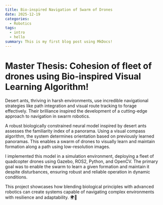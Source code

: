```yaml
---
title: Bio-inspired Navigation of Swarm of Drones
date: 2025-12-19
categories:
  - Robotics 
tags:
  - intro
  - hello
summary: This is my first blog post using MkDocs!
---
```


# Master Thesis: Cohesion of fleet of drones using Bio-inspired Visual Learning Algorithm!

Desert ants, thriving in harsh environments, use incredible navigational strategies like path integration and visual route tracking to forage effectively. Their brilliance inspired the development of a cutting-edge approach to navigation in swarm robotics. 

A robust biologically constrained neural model inspired by desert ants assesses the familiarity index of a panorama. Using a visual compass algorithm, the system determines orientation based on previously learned panoramas. This enables a swarm of drones to visually learn and maintain formation along a path using low-resolution images. 

I implemented this model in a simulation environment, deploying a fleet of quadcopter drones using Gazebo, ROS2, Python, and OpenCV. The primary goal was to enable the swarm to learn a given formation and maintain it despite disturbances, ensuring robust and reliable operation in dynamic conditions. 

This project showcases how blending biological principles with advanced robotics can create systems capable of navigating complex environments with resilience and adaptability. 🌍🤖 


